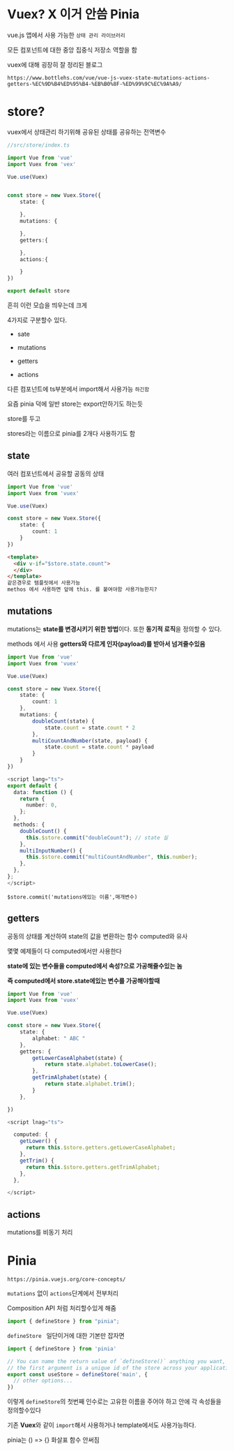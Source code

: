 # Vuex?  X 이거 안씀 Pinia

vue.js 앱에서 사용 가능한 `상태 관리 라이브러리`

모든 컴포넌트에 대한 중앙 집중식 저장소 역할을 함 

vuex에 대해 굉장히 잘 정리된 블로그

```
https://www.bottlehs.com/vue/vue-js-vuex-state-mutations-actions-getters-%EC%9D%B4%ED%95%B4-%EB%B0%8F-%ED%99%9C%EC%9A%A9/
```

# store?

vuex에서 상태관리 하기위해 공유된 상태를 공유하는 전역변수

```typescript
//src/store/index.ts

import Vue from 'vue'
import Vuex from 'vex'

Vue.use(Vuex)


const store = new Vuex.Store({
    state: {

    },
    mutations: {

    },
    getters:{

    },
    actions:{

    }
})

export default store
```

흔히 이런 모습을 띄우는데 크게 

4가지로 구분할수 있다.

- sate

- mutations

- getters

- actions

다른 컴포넌트에 ts부분에서 import해서 사용가능 `하긴함`

요즘 pinia 덕에 일반 store는 export안하기도 하는듯

store를 두고 

stores라는 이름으로 pinia를 2개다 사용하기도 함

## state

여러 컴포넌트에서 공유할 공동의 상태

```typescript
import Vue from 'vue'
import Vuex from 'vuex'

Vue.use(Vuex)

const store = new Vuex.Store({
    state: {
        count: 1
    }
})
```

```html
<template>
  <div v-if="$store.state.count">
  </div>
</template>
같은경우로 템플릿에서 사용가능 
methos 에서 사용하면 앞에 this. 를 붙여야함 사용가능한지?
```

## mutations

mutations는 **state를 변경시키기 위한 방법**이다. 또한 **동기적 로직**을 정의할 수 있다.

methods 에서 사용 **getters와 다르게 인자(payload)를 받아서 넘겨줄수있음**

```typescript
import Vue from 'vue'
import Vuex from 'vuex'

Vue.use(Vuex)

const store = new Vuex.Store({
    state: {
        count: 1
    },
    mutations: {
        doubleCount(state) {
            state.count = state.count * 2
        },
        multiCountAndNumber(state, payload) {
            state.count = state.count * payload
        }
    }
})
```

```typescript
<script lang="ts">
export default {
  data: function () {
    return {
      number: 0,
    };
  },
  methods: {
    doubleCount() {
      this.$store.commit("doubleCount"); // state 실
    },
    multiInputNumber() {
      this.$store.commit("multiCountAndNumber", this.number);
    },
  },
};
</script>
```

`$store.commit('mutations에있는 이름',매개변수)`

## getters

공동의 상태를 계산하여 state의 값을 변환하는 함수 computed와 유사

몇몇 예제들이 다 computed에서만 사용한다 

**state에 있는 변수들을 computed에서 속성?으로 가공해줄수있는 놈**

**즉 computed에서 store.state에있는 변수를 가공해야할때**

```typescript
import Vue from 'vue'
import Vuex from 'vuex'

Vue.use(Vuex)

const store = new Vuex.Store({
    state: {
        alphabet: " ABC "
    },
    getters: {
        getLowerCaseAlphabet(state) {
            return state.alphabet.toLowerCase();
        },
        getTrimAlphabet(state) {
            return state.alphabet.trim();
        }
    },

})
```

```typescript
<script lnag="ts">

  computed: {
    getLower() {
      return this.$store.getters.getLowerCaseAlphabet;
    },
    getTrim() {
      return this.$store.getters.getTrimAlphabet;
    },
  },

</script>
```

## actions

mutations를 비동기 처리 

# Pinia

```url
https://pinia.vuejs.org/core-concepts/
```

`mutations` 없이 `actions`단계에서 전부처리 

Composition API 처럼 처리할수있게 해줌 

```typescript
import { defineStore } from "pinia";
```

`defineStore ` 일단이거에 대한 기본만 잡자면 

```typescript
import { defineStore } from 'pinia'

// You can name the return value of `defineStore()` anything you want, but it's best to use the name of the store and surround it with `use` and `Store` (e.g. `useUserStore`, `useCartStore`, `useProductStore`)
// the first argument is a unique id of the store across your application
export const useStore = defineStore('main', {
  // other options...
})
```

이렇게 `defineStore`의 첫번째 인수로는 고유한 이름을 주어야 하고 안에 각 속성들을 정의할수있다 

기존 **Vuex**와 같이 `import`해서 사용하거나 template에서도 사용가능하다.

pinia는 () => {} 화살표 함수 안써짐

